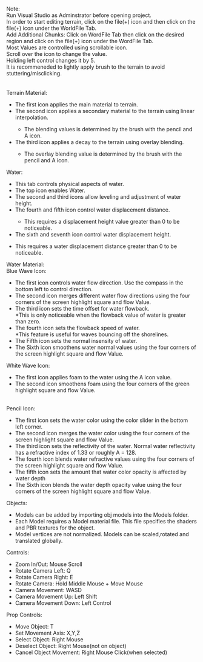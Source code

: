 Note:<br/>
Run Visual Studio as Adminstrator before opening project.<br/>
In order to start editing terrain, click on the file(+) icon and then click on the file(+) icon under the WorldFile Tab.<br/>
Add Additional Chunks: Click on WordFile Tab then click on the desired region and click on the file(+) icon under the WordFile Tab.<br/>
Most Values are controlled using scrollable icon.<br/>
Scroll over the icon to change the value. <br/>
Holding left control changes it by 5.<br/>
It is recommeneded to lightly apply brush to the terrain to avoid stuttering/misclicking.<br/>
<br/>
<br/>
Terrain Material:
 <ul>
 <li>The first icon applies the main material to terrain.</li>
 <li>The second icon applies a secondary material to the terrain using linear interpolation.</li>
   <ul><li>The blending values is determined by the brush with the pencil and A icon.</li></ul>
 <li>The third icon applies a decay to the terrain using overlay blending.</li>
   <ul><li>The overlay blending value is determined by the brush with the pencil and A icon.</li></ul>
</ul>
Water:<br/>
<ul>
 <li>This tab controls physical aspects of water.</li>
 <li>The top icon enables Water.</li>
 <li>The second and third icons allow leveling and adjustment of water height.</li>
 <li>The fourth and fifth icon control water displacement distance. </li>
  <ul><li>This requires a displacement height value greater than 0 to be noticeable.</li></ul>
 <li>The sixth and seventh icon control water displacement height.</li></ul>
  <ul><li>This requires a water displacement distance greater than 0 to be noticeable.</li></ul>
</ul>
Water Material:<br/>
Blue Wave Icon:<br/>
 <ul>
  <li>The first icon controls water flow direction. Use the compass in the bottom left to control direction. </li>
  <li>The second icon merges different water flow directions using the four corners of the screen highlight square and flow Value.</li>
  <li>The third icon sets the time offset for water flowback.</li>
  *This is only noticeable when the flowback value of water is greater than zero.
  <li>The fourth icon sets the flowback speed of water.</li>
  *This feature is useful for waves bouncing off the shorelines.
  <li>The Fifth icon sets the normal insensity of water.</li>
  <li>The Sixth icon smoothens water normal values using the four corners of the screen highlight square and flow Value.</li>
 </ul>
  
 White Wave Icon: <br/>
 <ul>
  <li>The first icon applies foam to the water using the A icon value.</li>
  <li>The second icon smoothens foam using the four corners of the green highlight square and flow Value.</li>
 </ul> 
 <br/>
 Pencil Icon:
 <ul>
   <li>The first icon sets the water color using the color slider in the bottom left corner.</li>
    <li>The second icon merges the water color using the four corners of the screen highlight square and flow Value.</li>
    <li>The third icon sets the reflectivity of the water. Normal water reflectivity has a refractive index of 1.33 or roughly A = 128.</li>
    <li>The fourth icon blends water refractive values using the four corners of the screen highlight square and flow Value.</li>
    <li>The fifth icon sets the amount that water color opacity is affected by water depth </li>
    <li>The Sixth icon blends the water depth opacity value using the four corners of the screen highlight square and flow Value.</li>
 </ul>
Objects:
<ul>
 <li>Models can be added by importing obj models into the Models folder.</li>
 <li>Each Model requires a Model material file. This file specifies the shaders and PBR textures for the object.</li>
 <li>Model vertices are not normalized. Models can be scaled,rotated and translated globally.</li>
</uL>
Controls: <br/>
<ul>
 <li>Zoom In/Out: Mouse Scroll </li>
 <li>Rotate Camera Left: Q </li>
 <li>Rotate Camera Right: E </li>
 <li>Rotate Camera: Hold Middle Mouse + Move Mouse</li>
 <li>Camera Movement: WASD </li>
 <li>Camera Movement Up: Left Shift </li>
 <li>Camera Movement Down: Left Control </li>
</ul>
Prop Controls: <br/>
<ul>
 <li>Move Object: T </li>
 <li>Set Movement Axis: X,Y,Z </li>
 <li>Select Object: Right Mouse </li>
 <li>Deselect Object: Right Mouse(not on object) </li>
 <li>Cancel Object Movement: Right Mouse Click(when selected) </li>
</ul>
